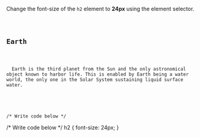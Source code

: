 Change the font-size of the
`h2` element to **24px** using
the element selector.

<codeblock language="css" type="exercise" testMode="fixedInput">
<code>
<panel language="html">
<h2>Earth</h2>
<p>
  Earth is the third planet from the Sun and the only astronomical object known to harbor life. This is enabled by Earth being a water world, the only one in the Solar System sustaining liquid surface water.
</p>
</panel>

<panel language="css">
/* Write code below */
</panel>
</code>

<solution>
/* Write code below */
h2 {
  font-size: 24px;
}
</solution>
</codeblock>
